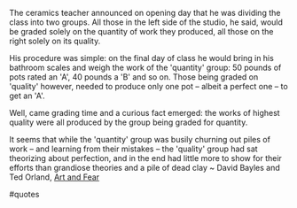 The ceramics teacher announced on opening day that he was dividing the class into two groups. All those in the left side of the studio, he said, would be graded solely on the quantity of work they produced, all those on the right solely on its quality.

His procedure was simple: on the final day of class he would bring in his bathroom scales and weigh the work of the 'quantity' group: 50 pounds of pots rated an 'A', 40 pounds a 'B' and so on. Those being graded on 'quality' however, needed to produce only one pot – albeit a perfect one – to get an 'A'.

Well, came grading time and a curious fact emerged: the works of highest quality were all produced by the group being graded for quantity.

It seems that while the 'quantity' group was busily churning out piles of work – and learning from their mistakes – the 'quality' group had sat theorizing about perfection, and in the end had little more to show for their efforts than grandiose theories and a pile of dead clay ~ David Bayles and Ted Orland, [Art and Fear](https://londonwriterssalon.us4.list-manage.com/track/click?u=8b047263967451488070a8ad0&id=f415a14b77&e=eb9759f735)

#quotes 
